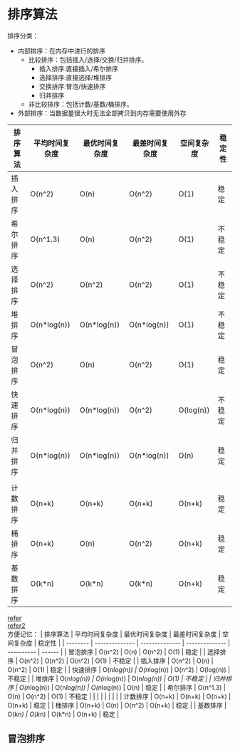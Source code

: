 # 排序算法
排序分类：

- 内部排序：在内存中进行的排序
    - 比较排序：包括插入/选择/交换/归并排序。
        - 插入排序:直接插入/希尔排序
        - 选择排序:直接选择/堆排序
        - 交换排序:冒泡/快速排序
        - 归并排序
    - 非比较排序：包括计数/基数/桶排序。 
- 外部排序：当数据量很大时无法全部拷贝到内存需要使用外存


| 排序算法 | 平均时间复杂度 | 最优时间复杂度 | 最差时间复杂度 | 空间复杂度 | 稳定性 |
| -------- | -------------- | -------------- | -------------- | ---------- | ------ |
| 插入排序 | O(n^2)         | O(n)           | O(n^2)         | O(1)       | 稳定 |
| 希尔排序 | O(n^1.3)       | O(n)           | O(n^2)         | O(1)       | 不稳定 |
| 选择排序 | O(n^2)         | O(n^2)         | O(n^2)         | O(1)       | 不稳定 |
| 堆排序 | O(n*log(n))    | O(n*log(n))    | O(n*log(n))    | O(1)       | 不稳定 |
| 冒泡排序 | O(n^2)         | O(n)           | O(n^2)         | O(1)       | 稳定 |
| 快速排序 | O(n*log(n))    | O(n*log(n))    | O(n^2)         | O(log(n))  | 不稳定 |
| 归并排序 | O(n*log(n))    | O(n*log(n))    | O(n*log(n))    | O(n)       | 稳定 |
|          |                |                |                |            |        |
| 计数排序 | O(n+k)         | O(n+k)         | O(n+k)         | O(n+k)     | 稳定 |
| 桶排序 | O(n+k)         | O(n)           | O(n^2)         | O(n+k)     | 稳定 |
| 基数排序 | O(k*n)         | O(k*n)         | O(k*n)         | O(n+k)     | 稳定 |

[refer](https://www.cnblogs.com/fnlingnzb-learner/p/9374732.html)  
[refer2](https://blog.csdn.net/zhangsy_csdn/article/details/91483600)  
方便记忆：
| 排序算法 | 平均时间复杂度 | 最优时间复杂度 | 最差时间复杂度 | 空间复杂度 | 稳定性 |
| -------- | -------------- | -------------- | -------------- | ---------- | ------ |
| 冒泡排序 | O(n^2)         | O(n)           | O(n^2)         | O(1)       | 稳定 |
| 选择排序 | O(n^2)         | O(n^2)         | O(n^2)         | O(1)       | 不稳定 |
| 插入排序 | O(n^2)         | O(n)           | O(n^2)         | O(1)       | 稳定 |
| 快速排序 | O(n*log(n))    | O(n*log(n))    | O(n^2)         | O(log(n))  | 不稳定 |
| 堆排序 | O(n*log(n))    | O(n*log(n))    | O(n*log(n))    | O(1)       | 不稳定 |
| 归并排序 | O(n*log(n))    | O(n*log(n))    | O(n*log(n))    | O(n)       | 稳定 |
| 希尔排序 | O(n^1.3)       | O(n)           | O(n^2)         | O(1)       | 不稳定 |
|          |                |                |                |            |        |
| 计数排序 | O(n+k)         | O(n+k)         | O(n+k)         | O(n+k)     | 稳定 |
| 桶排序 | O(n+k)         | O(n)           | O(n^2)         | O(n+k)     | 稳定 |
| 基数排序 | O(k*n)         | O(k*n)         | O(k*n)         | O(n+k)     | 稳定 |

## 冒泡排序